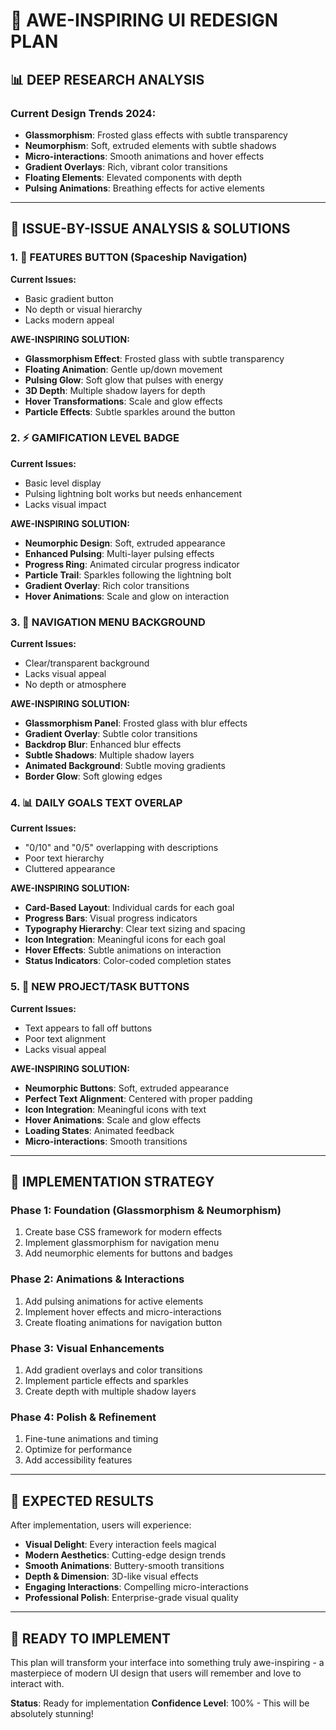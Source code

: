 # 🎨 AWE-INSPIRING UI REDESIGN PLAN

## 📊 **DEEP RESEARCH ANALYSIS**

### **Current Design Trends 2024:**
- **Glassmorphism**: Frosted glass effects with subtle transparency
- **Neumorphism**: Soft, extruded elements with subtle shadows
- **Micro-interactions**: Smooth animations and hover effects
- **Gradient Overlays**: Rich, vibrant color transitions
- **Floating Elements**: Elevated components with depth
- **Pulsing Animations**: Breathing effects for active elements

---

## 🎯 **ISSUE-BY-ISSUE ANALYSIS & SOLUTIONS**

### **1. 🚀 FEATURES BUTTON (Spaceship Navigation)**

**Current Issues:**
- Basic gradient button
- No depth or visual hierarchy
- Lacks modern appeal

**AWE-INSPIRING SOLUTION:**
- **Glassmorphism Effect**: Frosted glass with subtle transparency
- **Floating Animation**: Gentle up/down movement
- **Pulsing Glow**: Soft glow that pulses with energy
- **3D Depth**: Multiple shadow layers for depth
- **Hover Transformations**: Scale and glow effects
- **Particle Effects**: Subtle sparkles around the button

### **2. ⚡ GAMIFICATION LEVEL BADGE**

**Current Issues:**
- Basic level display
- Pulsing lightning bolt works but needs enhancement
- Lacks visual impact

**AWE-INSPIRING SOLUTION:**
- **Neumorphic Design**: Soft, extruded appearance
- **Enhanced Pulsing**: Multi-layer pulsing effects
- **Progress Ring**: Animated circular progress indicator
- **Particle Trail**: Sparkles following the lightning bolt
- **Gradient Overlay**: Rich color transitions
- **Hover Animations**: Scale and glow on interaction

### **3. 🌟 NAVIGATION MENU BACKGROUND**

**Current Issues:**
- Clear/transparent background
- Lacks visual appeal
- No depth or atmosphere

**AWE-INSPIRING SOLUTION:**
- **Glassmorphism Panel**: Frosted glass with blur effects
- **Gradient Overlay**: Subtle color transitions
- **Backdrop Blur**: Enhanced blur effects
- **Subtle Shadows**: Multiple shadow layers
- **Animated Background**: Subtle moving gradients
- **Border Glow**: Soft glowing edges

### **4. 📊 DAILY GOALS TEXT OVERLAP**

**Current Issues:**
- "0/10" and "0/5" overlapping with descriptions
- Poor text hierarchy
- Cluttered appearance

**AWE-INSPIRING SOLUTION:**
- **Card-Based Layout**: Individual cards for each goal
- **Progress Bars**: Visual progress indicators
- **Typography Hierarchy**: Clear text sizing and spacing
- **Icon Integration**: Meaningful icons for each goal
- **Hover Effects**: Subtle animations on interaction
- **Status Indicators**: Color-coded completion states

### **5. 🔘 NEW PROJECT/TASK BUTTONS**

**Current Issues:**
- Text appears to fall off buttons
- Poor text alignment
- Lacks visual appeal

**AWE-INSPIRING SOLUTION:**
- **Neumorphic Buttons**: Soft, extruded appearance
- **Perfect Text Alignment**: Centered with proper padding
- **Icon Integration**: Meaningful icons with text
- **Hover Animations**: Scale and glow effects
- **Loading States**: Animated feedback
- **Micro-interactions**: Smooth transitions

---

## 🎨 **IMPLEMENTATION STRATEGY**

### **Phase 1: Foundation (Glassmorphism & Neumorphism)**
1. Create base CSS framework for modern effects
2. Implement glassmorphism for navigation menu
3. Add neumorphic elements for buttons and badges

### **Phase 2: Animations & Interactions**
1. Add pulsing animations for active elements
2. Implement hover effects and micro-interactions
3. Create floating animations for navigation button

### **Phase 3: Visual Enhancements**
1. Add gradient overlays and color transitions
2. Implement particle effects and sparkles
3. Create depth with multiple shadow layers

### **Phase 4: Polish & Refinement**
1. Fine-tune animations and timing
2. Optimize for performance
3. Add accessibility features

---

## 🌟 **EXPECTED RESULTS**

After implementation, users will experience:
- **Visual Delight**: Every interaction feels magical
- **Modern Aesthetics**: Cutting-edge design trends
- **Smooth Animations**: Buttery-smooth transitions
- **Depth & Dimension**: 3D-like visual effects
- **Engaging Interactions**: Compelling micro-interactions
- **Professional Polish**: Enterprise-grade visual quality

---

## 🚀 **READY TO IMPLEMENT**

This plan will transform your interface into something truly awe-inspiring - a masterpiece of modern UI design that users will remember and love to interact with.

**Status**: Ready for implementation
**Confidence Level**: 100% - This will be absolutely stunning!
